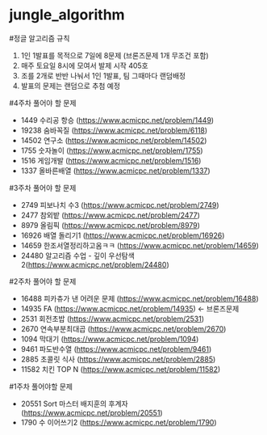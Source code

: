 # jungle_algorithm

#정글 알고리즘 규칙
1. 1인 1발표를 목적으로 7일에 8문제 (브론즈문제 1개 무조건 포함)
2. 매주 토요일 8시에 모여서 발제 시작 405호
3. 조를 2개로 반반 나눠서 1인 1발표, 팀 그때마다 랜덤배정
4. 발표의 문제는 랜덤으로 추첨 예정

#4주차 풀어야 할 문제
- 1449 수리공 항승 (https://www.acmicpc.net/problem/1449)
- 19238 숨바꼭질 (https://www.acmicpc.net/problem/6118)
- 14502 연구소 (https://www.acmicpc.net/problem/14502)
- 1755 숫자놀이 (https://www.acmicpc.net/problem/1755)
- 1516 게임개발 (https://www.acmicpc.net/problem/1516)
- 1337 올바른배열 (https://www.acmicpc.net/problem/1337)

#3주차 풀어야 할 문제
- 2749 피보나치 수3 (https://www.acmicpc.net/problem/2749)
- 2477 참외밭 (https://www.acmicpc.net/problem/2477)
- 8979 올림픽 (https://www.acmicpc.net/problem/8979)
- 16926 배열 돌리기1 (https://www.acmicpc.net/problem/16926)
- 14659 한조서열정리하고옴ㅋㅋ (https://www.acmicpc.net/problem/14659)
- 24480 알고리즘 수업 - 깊이 우선탐색2(https://www.acmicpc.net/problem/24480)

#2주차 풀어야 할 문제
- 16488 피카츄가 낸 어려운 문제 (https://www.acmicpc.net/problem/16488)
- 14935 FA (https://www.acmicpc.net/problem/14935) <- 브론즈문제
- 2531 회전초밥 (https://www.acmicpc.net/problem/2531)
- 2670 연속부분최대곱 (https://www.acmicpc.net/problem/2670)
- 1094 막대기 (https://www.acmicpc.net/problem/1094)
- 9461 파도반수열 (https://www.acmicpc.net/problem/9461)
- 2885 초콜릿 식사 (https://www.acmicpc.net/problem/2885)
- 11582 치킨 TOP N (https://www.acmicpc.net/problem/11582)

#1주차 풀어야할 문제
- 20551	Sort 마스터 배지훈의 후계자 (https://www.acmicpc.net/problem/20551)
- 1790	수 이어쓰기2 (https://www.acmicpc.net/problem/1790)


